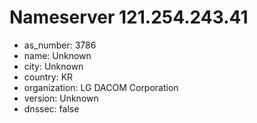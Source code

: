 # Nameserver 121.254.243.41

* as_number: 3786
* name: Unknown
* city: Unknown
* country: KR
* organization: LG DACOM Corporation
* version: Unknown
* dnssec: false
